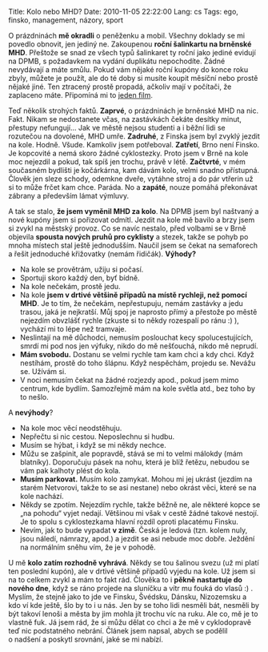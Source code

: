 Title: Kolo nebo MHD?
Date: 2010-11-05 22:22:00
Lang: cs
Tags: ego, finsko, management, názory, sport

O prázdninách **mě okradli** o peněženku a mobil. Všechny doklady se mi povedlo obnovit, jen jediný ne. Zakoupenou **roční šalinkartu na brněnské MHD**. Přeštože se snad ze všech typů šalinkaret ty roční jako jediné evidují na DPMB, s požadavkem na vydání duplikátu nepochodíte. Žádné nevydávají a máte smůlu. Pokud vám nějaké roční kupóny do konce roku zbyly, můžete je použít, ale do té doby si musíte koupit měsíční nebo prostě nějaké jiné. Ten ztracený prostě propadá, ačkoliv mají v počítači, že zaplaceno máte. Připomíná mi to [jeden film](http://www.csfd.cz/film/8221-volny-pad/).

Teď několik strohých faktů. **Zaprvé**, o prázdninách je brněnské MHD na nic. Fakt. Nikam se nedostanete včas, na zastávkách čekáte desítky minut, přestupy nefungují… Jak ve městě nejsou studenti a i běžní lidi se rozutečou na dovolené, MHD umře. **Zadruhé**, z Finska jsem byl zvyklý jezdit na kole. Hodně. Všude. Kamkoliv jsem potřeboval. **Zatřetí**, Brno není Finsko. Je kopcovité a nemá skoro žádné cyklostezky. Proto jsem v Brně na kole moc nejezdil a pokud, tak spíš jen trochu, právě v létě. **Začtvrté**, v mém současném bydlišti je kočárkárna, kam dávám kolo, velmi snadno přístupná. Člověk jen sleze schody, odemkne dveře, vytáhne stroj a do pár vtřerin už si to může frčet kam chce. Paráda. No a **zapáté**, nouze pomáhá překonávat zábrany a především lámat výmluvy.

A tak se stalo, **že jsem vyměnil MHD za kolo**. Na DPMB jsem byl naštvaný a nové kupóny jsem si pořizovat odmítl. Jezdit na kole mě bavilo a brzy jsem si zvykl na městský provoz. Co se navíc nestalo, před volbami se v Brně objevila **spousta nových pruhů pro cyklisty** a stezek, takže se pohyb po mnoha místech stal ještě jednodušším. Naučil jsem se čekat na semaforech a řešit jednoduché křižovatky (nemám řidičák). **Výhody?**

-   Na kole se provětrám, užiju si počasí.
-   Sportuji skoro každý den, byť bídně.
-   Na kole nečekám, prostě jedu.
-   Na kole **jsem v drtivé většině případů na místě rychleji, než pomocí MHD**. Je to tím, že nečekám, nepřestupuju, nemám zastávky a jedu trasou, jaká je nejkratší. Můj spoj je naprosto přímý a přestože po městě nejezdím obvzlášť rychle (zkuste si to někdy rozespalí po ránu :) ), vychází mi to lépe než tramvaje.
-   Neslintají na mě důchodci, nemusím poslouchat kecy spolucestujících, smrdí mi pod nos jen výfuky, nikdo do mě nešťouchá, nikdo mě neprudí.
-   **Mám svobodu.** Dostanu se velmi rychle tam kam chci a kdy chci. Když nestíhám, prostě do toho šlápnu. Když nespěchám, projedu se. Nevážu se. Užívám si.
-   V noci nemusím čekat na žádné rozjezdy apod., pokud jsem mimo centrum, kde bydlím. Samozřejmě mám na kole světla atd., bez toho by to nešlo.

A **nevýhody**?

-   Na kole moc věcí neodstěhuju.
-   Nepřečtu si nic cestou. Neposlechnu si hudbu.
-   Musím se hýbat, i když se mi někdy nechce.
-   Můžu se zašpinit, ale popravdě, stává se mi to velmi málokdy (mám blatníky). Doporučuju pásek na nohu, která je blíž řetězu, nebudou se vám pak kalhoty plést do kola.
-   **Musím parkovat.** Musím kolo zamykat. Mohou mi jej ukrást (jezdím na starém Netvorovi, takže to se asi nestane) nebo okrást věci, které se na kole nachází.
-   Někdy se zpotím. Nejezdím rychle, takže běžně ne, ale některé kopce se „na pohodu“ vyjet nedají. Většinou mi však v cestě žádné takové nestojí. Je to spolu s cyklostezkama hlavní rozdíl oproti placatému Finsku.
-   Nevím, jak to bude vypadat **v zimě**. Česká je ledová (tzn. kolem nuly, jsou náledí, námrazy, apod.) a jezdit se asi nebude moc dobře. Ježdění na normálním sněhu vím, že je v pohodě.

U mě **kolo zatím rozhodně vyhrává**. Někdy se tou šalinou svezu (už mi platí ten poslední kupón), ale v drtivé většině případů vyjedu na kole. Už jsem si na to celkem zvykl a mám to fakt rád. Člověka to i **pěkně nastartuje do nového dne**, když se ráno projede na sluníčku a vítr mu fouká do vlasů :) . Myslím, že stejně jako to jde ve Finsku, Švédsku, Dánsku, Nizozemsku a kdo ví kde ještě, šlo by to i u nás. Jen by se toho lidi nesměli bát, nesměli by být takoví lenoši a města by jim mohla jít trochu víc na ruku. Ale co, mě je to vlastně fuk. Já jsem rád, že si můžu dělat co chci a že mě v cyklodopravě teď nic podstatného nebrání. Článek jsem napsal, abych se podělil o nadšení a poskytl srovnání, jaké se mi
nabízí.
